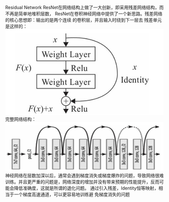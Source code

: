 Residual Network
ResNet在网络结构上做了一大创新，即采用残差网络结构，而不再是简单地堆积层数， ResNet在卷积神经网络中提供了一个新思路。残差网络的核心思想即：输出的是两个连续 的卷积层，并且输入时绕到下一层去
残差单元是这样的：
![](images/Pasted%20image%2020230725002534.png)
完整网络结构：
![](images/Pasted%20image%2020230725002552.png)
神经网络在层数加深以后，通常会遇到梯度消失或梯度爆炸的问题，导致网络很难训练。并且更严重的问题是，网络深度的增加并没有带来预期的性能提升，反而可能会降低准确度，这就是所谓的退化问题。
通过引入残差，Identity恒等映射，相当于一个梯度高速通道，可以更容易地训练避 免梯度消失的问题














